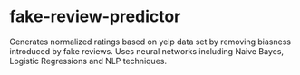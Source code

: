 # fake-review-predictor
Generates normalized ratings based on yelp data set by removing biasness introduced by fake reviews. Uses neural networks including Naive Bayes, Logistic Regressions and NLP techniques. 
